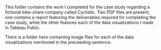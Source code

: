 This folder contains the work I completed for the case study regarding a fictional bike-share company called Cyclistic. 
Two PDF files are present; one contains a report featuring the deliverables required for completing the case study, while the other features each of the data visualizations I made in Tableau Public.

There is a folder here containing image files for each of the data visualizations mentioned in the preceeding sentence.
